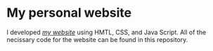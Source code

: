 # My personal website

I developed *[my website]([https://robertgonzales71698.github.io/mywebsite/index.html](https://robertgonzales71698.github.io/mywebsite/Home%20Page/home.html))* using HMTL, CSS, and Java Script. All of the necissary code for the website can be found in this repository.
